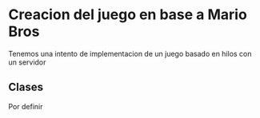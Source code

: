 # Creacion del juego en base a Mario Bros
Tenemos una intento de implementacion de un juego basado en hilos con un servidor
## Clases
Por definir
